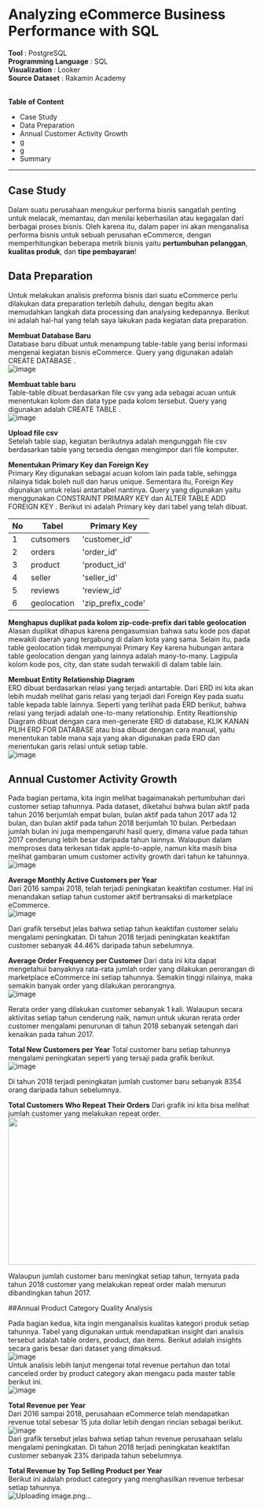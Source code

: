 # Analyzing eCommerce Business Performance with SQL

**Tool** : PostgreSQL<br>
**Programming Language** : SQL<br>
**Visualization** : Looker<br>
**Source Dataset** : Rakamin Academy<br>
<br>

**Table of Content**
* Case Study
* Data Preparation
* Annual Customer Activity Growth
* g
* g
* Summary
---

## Case Study
Dalam suatu perusahaan mengukur performa bisnis sangatlah penting untuk melacak, memantau, dan menilai keberhasilan atau kegagalan dari berbagai proses bisnis. Oleh karena itu, dalam paper ini akan menganalisa performa bisnis untuk sebuah perusahan eCommerce, dengan memperhitungkan beberapa metrik bisnis yaitu **pertumbuhan pelanggan**, **kualitas produk**, dan **tipe pembayaran**!

## Data Preparation
Untuk melakukan analisis preforma bisnis dari suatu eCommerce perlu dilakukan data preparation terlebih dahulu, dengan begitu akan memudahkan langkah data processing dan analysing kedepannya. Berikut ini adalah hal-hal yang telah saya lakukan pada kegiatan data preparation.<br>

**Membuat Database Baru**<br>
Database baru dibuat untuk menampung table-table yang berisi informasi mengenai kegiatan bisnis eCommerce.  Query yang digunakan adalah CREATE DATABASE <nama database>.<br> 
![image](https://github.com/alfatharr/ecommerce-performance/assets/156917349/ffa36d0e-3636-412c-90ec-b1033df5ded6)

**Membuat table baru**<br>
Table-table dibuat berdasarkan file csv yang ada sebagai acuan untuk menentukan kolom dan data type pada kolom tersebut. Query yang digunakan adalah CREATE TABLE <nama table>.<br>
![image](https://github.com/alfatharr/ecommerce-performance/assets/156917349/d3915325-c70a-4f6a-8e9b-87a8321995ed)

**Upload file csv**<br>
Setelah table siap, kegiatan berikutnya adalah mengunggah file csv berdasarkan table yang tersedia dengan mengimpor dari file komputer.

**Menentukan Primary Key dan Foreign Key**<br>
Primary Key digunakan sebagai acuan kolom lain pada table, sehingga nilainya tidak boleh null dan harus unique. Sementara itu, Foreign Key digunakan untuk relasi antartabel nantinya. Query yang digunakan yaitu menggunakan CONSTRAINT <nama constraint> PRIMARY KEY <nama kolom> dan ALTER TABLE <nama table> ADD FOREIGN KEY <nama kolom>. Berikut ini adalah Primary key dari tabel yang telah dibuat.

| No | Tabel         |  Primary Key       |
| -- | ------------- | ------------------ |
| 1  | cutsomers     | 'customer_id'      |
| 2  | orders        | 'order_id'         |
| 3  | product       | 'product_id'       |
| 4  | seller        | 'seller_id'        |
| 5  | reviews       | 'review_id'        |
| 6  | geolocation   | 'zip_prefix_code'  |

**Menghapus duplikat pada kolom zip-code-prefix dari table geolocation**<br>
Alasan duplikat dihapus karena pengasumsian bahwa satu kode pos dapat mewakili daerah yang tergabung di dalam kota yang sama. Selain itu, pada table geolocation tidak mempunyai Primary Key karena hubungan antara table geolocation dengan yang lainnya adalah many-to-many. Lagipula kolom kode pos, city, dan state sudah terwakili di dalam table lain.

**Membuat Entity Relationship Diagram**<br>
ERD dibuat berdasarkan relasi yang terjadi antartable. Dari ERD ini kita akan lebih mudah melihat garis relasi yang terjadi dari Foreign Key pada suatu table kepada table lainnya. Seperti yang terlihat pada ERD berikut, bahwa relasi yang terjadi adalah one-to-many relationship.
Entity Realtionship Diagram dibuat dengan cara men-generate ERD di database, KLIK KANAN <nama database> PILIH ERD FOR DATABASE atau bisa dibuat dengan cara manual, yaitu menentukan table mana saja yang akan digunakan pada ERD dan menentukan garis relasi untuk setiap table.
<br>
![image](https://github.com/alfatharr/ecommerce-performance/assets/156917349/b01c1d1c-eacd-41ff-a187-d17a1923b496)

## Annual Customer Activity Growth

Pada bagian pertama, kita ingin melihat bagaimanakah pertumbuhan dari customer setiap tahunnya. Pada dataset, diketahui bahwa bulan aktif pada tahun 2016 berjumlah empat bulan, bulan aktif pada tahun 2017 ada 12 bulan, dan bulan aktif pada tahun 2018 berjumlah 10 bulan. Perbedaan jumlah bulan ini juga mempengaruhi hasil query, dimana value pada tahun 2017 cenderung lebih besar daripada tahun lainnya. Walaupun dalam memproses data terkesan tidak apple-to-apple, namun kita masih bisa melihat gambaran umum customer activity growth dari tahun ke tahunnya.
<br>
![image](https://github.com/alfatharr/ecommerce-performance/assets/156917349/6d338fa1-048a-44c8-a66a-601a510e130b)

**Average Monthly Active Customers per Year**<br>
Dari 2016 sampai 2018, telah terjadi peningkatan keaktifan costumer. Hal ini menandakan setiap tahun customer aktif bertransaksi di marketplace eCommerce.
<br>
![image](https://github.com/alfatharr/ecommerce-performance/assets/156917349/ef1c25d3-af55-4351-9f5a-918043358953)

Dari grafik tersebut jelas bahwa setiap tahun keaktifan customer selalu mengalami peningkatan. Di tahun 2018 terjadi peningkatan keaktifan customer sebanyak 44.46% daripada tahun sebelumnya.

**Average Order Frequency per Customer**
Dari data ini kita dapat mengetahui banyaknya rata-rata jumlah order yang dilakukan perorangan di marketplace eCommerce ini setiap tahunnya.  Semakin tinggi nilainya, maka semakin banyak order yang dilakukan perorangnya.
<br>
![image](https://github.com/alfatharr/ecommerce-performance/assets/156917349/15638e68-2cfc-4d29-912c-c900f352bc0a)

Rerata order yang dilakukan customer sebanyak 1 kali. Walaupun secara aktivitas setiap tahun cenderung naik, namun untuk ukuran rerata order customer mengalami penurunan di tahun 2018 sebanyak setengah dari kenaikan pada tahun 2017.

**Total New Customers per Year**
Total customer baru setiap tahunnya mengalami peningkatan seperti yang tersaji pada grafik berikut.
<br>
![image](https://github.com/alfatharr/ecommerce-performance/assets/156917349/80933a2c-0a6a-4a99-bb79-7725c53adf17)

Di tahun 2018 terjadi peningkatan jumlah customer baru sebanyak 8354 orang daripada tahun sebelumnya.

**Total Customers Who Repeat Their Orders**
Dari grafik ini kita bisa melihat jumlah customer yang melakukan repeat order.
<br>
<img src ="https://github.com/alfatharr/ecommerce-performance/assets/156917349/c125609b-e167-4c24-bd63-f633154733df" width = "600" height = "300">

Walaupun jumlah customer baru meningkat setiap tahun, ternyata pada tahun 2018 customer yang melakukan repeat order malah menurun dibandingkan tahun 2017.

##Annual Product Category Quality Analysis

Pada bagian kedua, kita ingin menganalisis kualitas kategori produk setiap tahunnya. Tabel yang digunakan untuk mendapatkan insight dari analisis tersebut adalah table orders, product, dan items. Berikut adalah insights secara garis besar dari dataset yang dimaksud.
<br>
![image](https://github.com/alfatharr/ecommerce-performance/assets/156917349/4da5e6ef-5fdf-4208-9f7a-1d49f4faf104)
<br>
Untuk analisis lebih lanjut mengenai total revenue pertahun dan total canceled order by product category akan mengacu pada master table berikut ini.
<br>
![image](https://github.com/alfatharr/ecommerce-performance/assets/156917349/d692feb9-3781-4e8a-977b-725c53b330f6)

**Total Revenue per Year**<br>
Dari 2016 sampai 2018, perusahaan eCommerce telah mendapatkan revenue total sebesar 15 juta dollar lebih dengan rincian sebagai berikut.
<br>
![image](https://github.com/alfatharr/ecommerce-performance/assets/156917349/6616ed4a-f588-4074-aef3-68afc499ec00)
<br>
Dari grafik tersebut jelas bahwa setiap tahun revenue perusahaan selalu mengalami peningkatan. Di tahun 2018 terjadi peningkatan keaktifan customer sebanyak 23%  daripada tahun sebelumnya.

**Total Revenue by Top Selling Product per Year**<br>
Berikut ini adalah product category yang menghasilkan revenue terbesar setiap tahunnya.
<br>
![Uploading image.png…]()
















